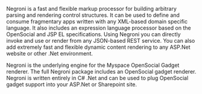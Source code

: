 Negroni is a fast and flexible markup processor for building arbitrary parsing and rendering control structures.  It can be used to define and consume fragmentary apps written with any XML-based domain specific language.  It also includes an expression language processor based on the OpenSocial and JSP EL specifications.  Using Negroni you can directly invoke and use or render from any JSON-based REST service.  You can also add extremely fast and flexible dynamic content rendering to any ASP.Net website or other .Net environment.

Negroni is the underlying engine for the Myspace OpenSocial Gadget renderer.  The full Negroni package includes an OpenSocial gadget renderer.  Negroni is written entirely in C# .Net and can be used to plug OpenSocial gadget support into your ASP.Net or Sharepoint site.